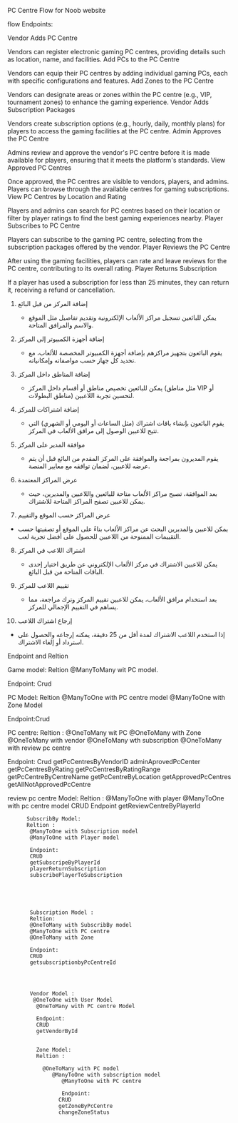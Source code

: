 



PC Centre Flow for Noob website 

  flow Endpoints:


Vendor Adds PC Centre

Vendors can register electronic gaming PC centres, providing details such as location, name, and facilities.
Add PCs to the PC Centre

Vendors can equip their PC centres by adding individual gaming PCs, each with specific configurations and features.
Add Zones to the PC Centre

Vendors can designate areas or zones within the PC centre (e.g., VIP, tournament zones) to enhance the gaming experience.
Vendor Adds Subscription Packages

Vendors create subscription options (e.g., hourly, daily, monthly plans) for players to access the gaming facilities at the PC centre.
Admin Approves the PC Centre

Admins review and approve the vendor's PC centre before it is made available for players, ensuring that it meets the platform's standards.
View Approved PC Centres

Once approved, the PC centres are visible to vendors, players, and admins. Players can browse through the available centres for gaming subscriptions.
View PC Centres by Location and Rating

Players and admins can search for PC centres based on their location or filter by player ratings to find the best gaming experiences nearby.
Player Subscribes to PC Centre

Players can subscribe to the gaming PC centre, selecting from the subscription packages offered by the vendor.
Player Reviews the PC Centre

After using the gaming facilities, players can rate and leave reviews for the PC centre, contributing to its overall rating.
Player Returns Subscription

If a player has used a subscription for less than 25 minutes, they can return it, receiving a refund or cancellation.



1. إضافة المركز من قبل البائع 
   - يمكن للبائعين تسجيل مراكز الألعاب الإلكترونية وتقديم تفاصيل مثل الموقع والاسم والمرافق المتاحة.

2. إضافة أجهزة الكمبيوتر إلى المركز 
   - يقوم البائعون بتجهيز مراكزهم بإضافة أجهزة الكمبيوتر المخصصة للألعاب، مع تحديد كل جهاز حسب مواصفاته وإمكانياته.

3. إضافة المناطق داخل المركز 
   - يمكن للبائعين تخصيص مناطق أو أقسام داخل المركز (مثل مناطق VIP أو مناطق البطولات) لتحسين تجربة اللاعبين.

4. إضافة اشتراكات للمركز 
   - يقوم البائعون بإنشاء باقات اشتراك (مثل الساعات أو اليومي أو الشهري) التي تتيح للاعبين الوصول إلى مرافق الألعاب في المركز.

5. موافقة المدير على المركز 
   - يقوم المديرون بمراجعة والموافقة على المركز المقدم من البائع قبل أن يتم عرضه للاعبين، لضمان توافقه مع معايير المنصة.

6. عرض المراكز المعتمدة
   - بعد الموافقة، تصبح مراكز الألعاب متاحة للبائعين واللاعبين والمديرين، حيث يمكن للاعبين تصفح المراكز المتاحة للاشتراك.

7.  عرض المراكز حسب الموقع والتقييم
   - يمكن للاعبين والمديرين البحث عن مراكز الألعاب بناءً على الموقع أو تصفيتها حسب التقييمات الممنوحة من اللاعبين للحصول على أفضل تجربة لعب.

8. اشتراك اللاعب في المركز  
   - يمكن للاعبين الاشتراك في مركز الألعاب الإلكتروني عن طريق اختيار إحدى الباقات المتاحة من قبل البائع.

9. تقييم اللاعب للمركز 
   - بعد استخدام مرافق الألعاب، يمكن للاعبين تقييم المركز وترك مراجعة، مما يساهم في التقييم الإجمالي للمركز.

10. إرجاع اشتراك اللاعب  
   - إذا استخدم اللاعب الاشتراك لمدة أقل من 25 دقيقة، يمكنه إرجاعه والحصول على استرداد أو إلغاء الاشتراك.





Endpoint and Reltion



Game model:
Reltion  @ManyToMany wit PC model.

Endpoint: Crud 

PC Model: 
Reltion
  @ManyToOne with PC centre model
 @ManyToOne with Zone Model

 Endpoint:Crud
  



  PC centre:
  Reltion : 
  @OneToMany wit PC
  @OneToMany with Zone
  @OneToMany with vendor
  @OneToMany wth subscription
   @OneToMany with review pc centre

   Endpoint: 
   Crud 
   getPcCentresByVendorID
   adminAprovedPcCenter
   getPcCentresByRating
   getPcCentresByRatingRange
   getPcCentreByCentreName
   getPcCentreByLocation
   getApprovedPcCentres
   getAllNotApprovedPcCentre




   review pc centre Model:
     Reltion : 
         @ManyToOne with player
          @ManyToOne with pc centre model
           CRUD
          Endpoint getReviewCentreByPlayerId
          



          SubscribBy Model:
          Reltion :
           @ManyToOne with Subscription model
           @ManyToOne with Player model

           Endpoint:
           CRUD
           getSubscripeByPlayerId
           playerReturnSubscription
           subscribePlayerToSubscription





           Subscription Model :
           Reltion:
           @OneToMany with SubscribBy model
           @ManyToOne with PC centre
           @OneToMany with Zone

           Endpoint:
           CRUD
           getsubscriptionbyPcCentreId




           Vendor Model :
            @OneToOne with User Model
             @OneToMany with PC centre Model

             Endpoint:
             CRUD
             getVendorById


             Zone Model:
             Reltion :

               @OneToMany with PC model
                  @ManyToOne with subscription model
                     @ManyToOne with PC centre

                     Endpoint:
                    CRUD
                    getZoneByPcCentre
                    changeZoneStatus


                  






   


